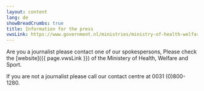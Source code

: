 ```yaml
---
layout: content
lang: de
showBreadCrumbs: true
title: Information for the press
vwsLink: https://www.government.nl/ministries/ministry-of-health-welfare-and-sport/contact/information-for-the-press
---
```




Are you a journalist please contact one of our spokespersons, Please check the [website]({{ page.vwsLink }}) of the Ministery of Health, Welfare and Sport.

If you are not a journalist please call our contact centre at 0031 (0)800-1280.
